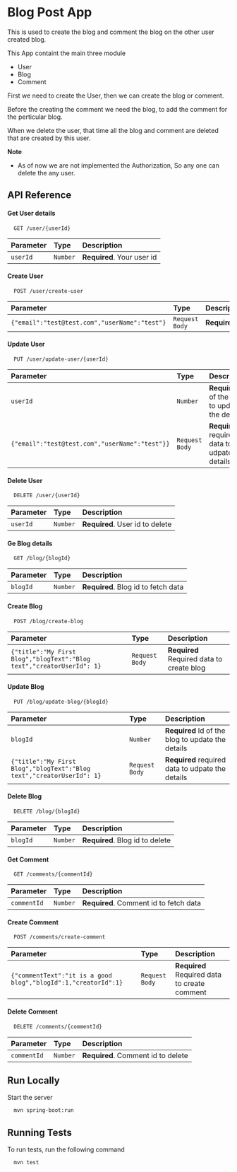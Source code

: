 
# Blog Post App

This is used to create the blog and comment the blog on the other user created blog.

This App containt the main three module
- User
- Blog
- Comment

First we need to create the User, then we can create the blog or comment.

Before the creating the comment we need the blog, to add the comment for the perticular blog.

When we delete the user, that time all the blog and comment are deleted that are created by this user.



**Note**
- As of now we are not implemented the Authorization, So any one can delete the any user.






## API Reference

#### Get User details

```http
  GET /user/{userId}
```

| Parameter | Type     | Description                |
| :-------- | :------- | :------------------------- |
| `userId` | `Number` | **Required**. Your user id |

#### Create User

```http
  POST /user/create-user
```

| Parameter | Type     | Description                       |
| :-------- | :------- | :-------------------------------- |
| `{"email":"test@test.com","userName":"test"}`      | `Request Body` | **Required** |


#### Update User

```http
  PUT /user/update-user/{userId}
```

| Parameter | Type     | Description                       |
| :-------- | :------- | :-------------------------------- |
|      `userId`     | `Number`| **Required** Id of the user to update the details                          |
| `{"email":"test@test.com","userName":"test"}}`      | `Request Body` | **Required** required data to udpate the details |

#### Delete User

```http
  DELETE /user/{userId}
```

| Parameter | Type     | Description                |
| :-------- | :------- | :------------------------- |
| `userId` | `Number` | **Required**. User id to delete|

#### Ge Blog details

```http
  GET /blog/{blogId}
```

| Parameter | Type     | Description                |
| :-------- | :------- | :------------------------- |
| `blogId` | `Number` | **Required**. Blog id to fetch data|

#### Create Blog

```http
  POST /blog/create-blog
```

| Parameter | Type     | Description                       |
| :-------- | :------- | :-------------------------------- |
| `{"title":"My First Blog","blogText":"Blog text","creatorUserId": 1}`      | `Request Body` | **Required**  Required data to create blog|

#### Update Blog

```http
  PUT /blog/update-blog/{blogId}
```

| Parameter | Type     | Description                       |
| :-------- | :------- | :-------------------------------- |
|      `blogId`     | `Number`| **Required** Id of the blog to update the details                          |
| `{"title":"My First Blog","blogText":"Blog text","creatorUserId": 1}`       | `Request Body` | **Required** required data to udpate the details |

#### Delete Blog

```http
  DELETE /blog/{blogId}
```

| Parameter | Type     | Description                |
| :-------- | :------- | :------------------------- |
| `blogId` | `Number` | **Required**. Blog id to delete|

#### Get Comment

```http
  GET /comments/{commentId}
```

| Parameter | Type     | Description                |
| :-------- | :------- | :------------------------- |
| `commentId` | `Number` | **Required**. Comment id to fetch data|

#### Create Comment

```http
  POST /comments/create-comment
```

| Parameter | Type     | Description                       |
| :-------- | :------- | :-------------------------------- |
| `{"commentText":"it is a good blog","blogId":1,"creatorId":1}`      | `Request Body` | **Required**  Required data to create comment|

#### Delete Comment

```http
  DELETE /comments/{commentId}
```

| Parameter | Type     | Description                |
| :-------- | :------- | :------------------------- |
| `commentId` | `Number` | **Required**. Comment id to delete|

## Run Locally

Start the server

```bash
  mvn spring-boot:run
```


## Running Tests

To run tests, run the following command

```bash
  mvn test
```

